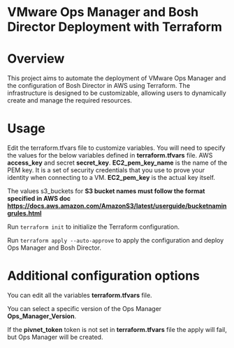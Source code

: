 # VMware Ops Manager and Bosh Director Deployment with Terraform
# Overview
This project aims to automate the deployment of VMware Ops Manager and the configuration of Bosh Director in AWS using Terraform. The infrastructure is designed to be customizable, allowing users to dynamically create and manage the required resources.

# Usage
Edit the terraform.tfvars file to customize variables.
You will need to specify the values for the below variables defined in **terraform.tfvars** file. 
AWS **access_key** and secret **secret_key**.
**EC2_pem_key_name** is the name of the PEM key. It is a set of security credentials that you use to prove your identity when connecting to a VM.
**EC2_pem_key** is the actual key itself. 

The values s3_buckets for **S3 bucket names must follow the format specified in AWS doc https://docs.aws.amazon.com/AmazonS3/latest/userguide/bucketnamingrules.html**

Run `terraform init` to initialize the Terraform configuration.

Run `terraform apply --auto-approve` to apply the configuration and deploy Ops Manager and Bosh Director.


# Additional configuration options
You can edit all the variables **terraform.tfvars** file.

You can select a specific version of the Ops Manager **Ops_Manager_Version**. 

If the **pivnet_token** token is not set in **terraform.tfvars** file the apply will fail, but Ops Manager will be created.
